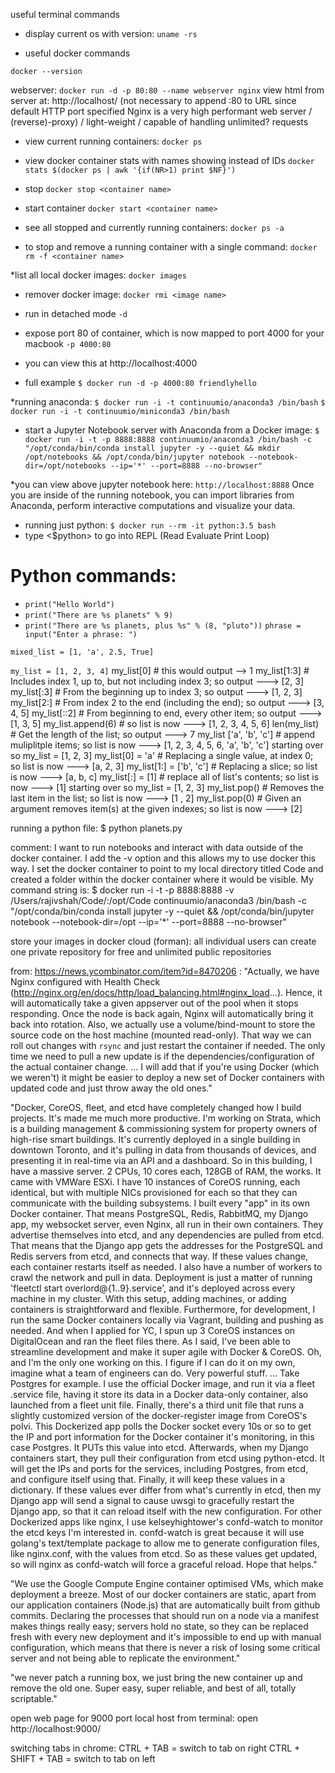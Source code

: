 

useful terminal commands

* display current os with version:
`uname -rs`

* useful docker commands

`docker --version`

webserver:
`docker run -d -p 80:80 --name webserver nginx`
view html from server at: http://localhost/
(not necessary to append :80 to URL since default HTTP port specified
Nginx is a very high performant web server / (reverse)-proxy) / light-weight / capable of handling unlimited? requests


* view current running containers:
`docker ps`


* view docker container stats with names showing instead of IDs
`docker stats $(docker ps | awk '{if(NR>1) print $NF}')`

* stop <container name>
`docker stop <container name>`

* start container
`docker start <container name>`

* see all stopped and currently running containers:
`docker ps -a`

* to stop and remove a running container with a single command:
`docker rm -f <container name>`

*list all local docker images:
`docker images`

* remover docker image:
`docker rmi <image name>`

* run in detached mode
`-d `

* expose port 80 of container, which is now mapped to port 4000 for your macbook
`-p 4000:80`
* you can view this at http://localhost:4000

* full example
`$ docker run -d -p 4000:80 friendlyhello`



*running anaconda:
`$ docker run -i -t continuumio/anaconda3 /bin/bash`
`$ docker run -i -t continuumio/miniconda3 /bin/bash`


 * start a Jupyter Notebook server with Anaconda from a Docker image:
 `$ docker run -i -t -p 8888:8888 continuumio/anaconda3 /bin/bash -c "/opt/conda/bin/conda install jupyter -y --quiet && mkdir /opt/notebooks && /opt/conda/bin/jupyter notebook --notebook-dir=/opt/notebooks --ip='*' --port=8888 --no-browser"`
 
 *you can view above jupyter notebook here:
 `http://localhost:8888`
 Once you are inside of the running notebook, you can import libraries from Anaconda, perform interactive computations and visualize your data.
 
 
 * running just python:
 `$ docker run --rm -it python:3.5 bash`
 * type <$python> to go into REPL (Read Evaluate Print Loop)
 
 # Python commands:
* `print("Hello World")`
* `print("There are %s planets" % 9)`
* `print("There are %s planets, plus %s" % (8, "pluto"))`
 `phrase = input("Enter a phrase: ")`

 `mixed_list = [1, 'a', 2.5, True]`
 
 `my_list = [1, 2, 3, 4]`
 my_list[0] # this would output --> 1
 my_list[1:3] # Includes index 1, up to, but not including index 3; so output ---> [2, 3]
 my_list[:3] # From the beginning up to index 3; so output ---> [1, 2, 3]
 my_list[2:] # From index 2 to the end (including the end); so output ---> [3, 4, 5]
 my_list[::2] # From beginning to end, every other item; so output ---> [1, 3, 5]
 my_list.append(6) # so list is now ---> [1, 2, 3, 4, 5, 6]
 len(my_list) # Get the length of the list; so output ---> 7
 my_list   ['a', 'b', 'c'] # append muliplitple items; so list is now ---> [1, 2, 3, 4, 5, 6, 'a', 'b', 'c']
 starting over so my_list = [1, 2, 3]
 my_list[0] = 'a' # Replacing a single value, at index 0; so list is now ---> [a, 2, 3]
 my_list[1:] = ['b', 'c'] # Replacing a slice; so list is now ---> [a, b, c]
 my_list[:] = [1] # replace all of list's contents; so list is now ---> [1]
 starting over so my_list = [1, 2, 3]
 my_list.pop() # Removes the last item in the list; so list is now ---> [1 , 2]
 my_list.pop(0) # Given an argument removes item(s) at the given indexes; so list is now ---> [2]


 running a python file:
 $ python planets.py
 
 
 comment: I want to run notebooks and interact with data outside of the docker container. I add the -v option and this allows my to use docker this way.  I set the docker container to point to my local directory titled Code and created a folder within the docker container where it would be visible. My command string is: 
 $ docker run -i -t -p 8888:8888 -v /Users/rajivshah/Code/:/opt/Code continuumio/anaconda3 /bin/bash -c "/opt/conda/bin/conda install jupyter -y --quiet && /opt/conda/bin/jupyter notebook --notebook-dir=/opt --ip='*' --port=8888 --no-browser"  
 
 
 
 
store your images in docker cloud (forman):  all individual users can create one private repository for free and unlimited public repositories

	
from: https://news.ycombinator.com/item?id=8470206 :
"Actually, we have Nginx configured with Health Check (http://nginx.org/en/docs/http/load_balancing.html#nginx_load...). Hence, it will automatically take a given appserver out of the pool when it stops responding. Once the node is back again, Nginx will automatically bring it back into rotation.  Also, we actually use a volume/bind-mount to store the source code on the host machine (mounted read-only). That way we can roll out changes with `rsync` and just restart the container if needed.  The only time we need to pull a new update is if the dependencies/configuration of the actual container change. ... I will add that if you're using Docker (which we weren't) it might be easier to deploy a new set of Docker containers with updated code and just throw away the old ones."

"Docker, CoreOS, fleet, and etcd have completely changed how I build projects. It's made me much more productive.
I'm working on Strata, which is a building management & commissioning system for property owners of high-rise smart buildings. It's currently deployed in a single building in downtown Toronto, and it's pulling in data from thousands of devices, and presenting it in real-time via an API and a dashboard.  So in this building, I have a massive server. 2 CPUs, 10 cores each, 128GB of RAM, the works. It came with VMWare ESXi.  I have 10 instances of CoreOS running, each identical, but with multiple NICs provisioned for each so that they can communicate with the building subsystems. I built every "app" in its own Docker container. That means PostgreSQL, Redis, RabbitMQ, my Django app, my websocket server, even Nginx, all run in their own containers. They advertise themselves into etcd, and any dependencies are pulled from etcd. That means that the Django app gets the addresses for the PostgreSQL and Redis servers from etcd, and connects that way. If these values change, each container restarts itself as needed.  I also have a number of workers to crawl the network and pull in data. Deployment is just a matter of running 'fleetctl start overlord@{1..9}.service', and it's deployed across every machine in my cluster.  With this setup, adding machines, or adding containers is straightforward and flexible.  Furthermore, for development, I run the same Docker containers locally via Vagrant, building and pushing as needed. And when I applied for YC, I spun up 3 CoreOS instances on DigitalOcean and ran the fleet files there.  As I said, I've been able to streamline development and make it super agile with Docker & CoreOS. Oh, and I'm the only one working on this. I figure if I can do it on my own, imagine what a team of engineers can do.  Very powerful stuff. ... Take Postgres for example. I use the official Docker image, and run it via a fleet .service file, having it store its data in a Docker data-only container, also launched from a fleet unit file. Finally, there's a third unit file that runs a slightly customized version of the docker-register image from CoreOS's polvi. This Dockerized app polls the Docker socket every 10s or so to get the IP and port information for the Docker container it's monitoring, in this case Postgres. It PUTs this value into etcd.
Afterwards, when my Django containers start, they pull their configuration from etcd using python-etcd. It will get the IPs and ports for the services, including Postgres, from etcd, and configure itself using that. Finally, it will keep these values in a dictionary. If these values ever differ from what's currently in etcd, then my Django app will send a signal to cause uwsgi to gracefully restart the Django app, so that it can reload itself with the new configuration.
For other Dockerized apps like nginx, I use kelseyhightower's confd-watch to monitor the etcd keys I'm interested in. confd-watch is great because it will use golang's text/template package to allow me to generate configuration files, like nginx.conf, with the values from etcd. So as these values get updated, so will nginx as confd-watch will force a graceful reload.
Hope that helps."

"We use the Google Compute Engine container optimised VMs, which make deployment a breeze. Most of our docker containers are static, apart from our application containers (Node.js) that are automatically built from github commits. Declaring the processes that should run on a node via a manifest makes things really easy; servers hold no state, so they can be replaced fresh with every new deployment and it's impossible to end up with manual configuration, which means that there is never a risk of losing some critical server and not being able to replicate the environment."

"we never patch a running box, we just bring the new container up and remove the old one. Super easy, super reliable, and best of all, totally scriptable."



open web page for 9000 port local host from terminal:
open http://localhost:9000/





switching tabs in chrome:
CTRL + TAB = switch to tab on right
CTRL + SHIFT + TAB = switch to tab on left
